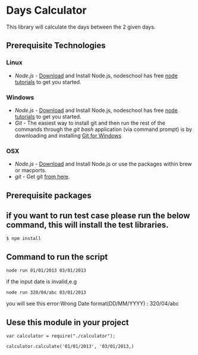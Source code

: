 
# Days Calculator
This library will calculate the days between the 2 given days.
## Prerequisite Technologies
### Linux
* *Node.js* - <a href="http://nodejs.org/download/">Download</a> and Install Node.js, nodeschool has free <a href=" http://nodeschool.io/#workshoppers">node tutorials</a> to get you started.

### Windows
* *Node.js* - <a href="http://nodejs.org/download/">Download</a> and Install Node.js, nodeschool has free <a href=" http://nodeschool.io/#workshoppers">node tutorials</a> to get you started.
* *Git* - The easiest way to install git and then run the rest of the commands through the *git bash* application (via command prompt) is by downloading and installing <a href="http://git-scm.com/download/win">Git for Windows</a>

### OSX
* *Node.js* -  <a href="http://nodejs.org/download/">Download</a> and Install Node.js or use the packages within brew or macports.
* *git* - Get git <a href="http://git-scm.com/download/mac">from here</a>.

## Prerequisite packages
## if you want to run test case please run the below command, this will install the test libraries.
```
$ npm install
```

## Command to run the script
```
node run 01/01/2013 03/01/2013
```
if the input date is invalid,e.g
```
node run 320/04/abc 03/01/2013
```
 you will see this error:Wrong Date format(DD/MM/YYYY) : 320/04/abc

## Uese this module in your project
```
var calculator = require("./calculator");

calculator.calculate('01/01/2013', '03/01/2013,)
```